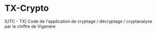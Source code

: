 TX-Crypto
=========

[UTC - TX] Code de l'application de cryptage / décryptage / cryptanalyse par le chiffre de Vigenère
